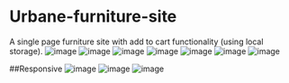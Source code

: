 # Urbane-furniture-site
A single page furniture site with add to cart functionality (using local storage).
![image](https://github.com/sejalapeno/Urbane-furniture-site/assets/110482301/c68aa5b9-f915-41c0-9ea0-bcf454fb390a)
![image](https://github.com/sejalapeno/Urbane-furniture-site/assets/110482301/053f407f-c723-4392-8d8d-9d847efc1ebb)
![image](https://github.com/sejalapeno/Urbane-furniture-site/assets/110482301/aa6ec592-52d7-406c-9670-c6236880fc31)
![image](https://github.com/sejalapeno/Urbane-furniture-site/assets/110482301/f6f539d1-9832-4769-b279-584b249691f8)
![image](https://github.com/sejalapeno/Urbane-furniture-site/assets/110482301/343f741a-86fa-40f3-8544-2b8826878e47)
![image](https://github.com/sejalapeno/Urbane-furniture-site/assets/110482301/92e7df20-ebd9-430d-8ed2-4c3b86ecb553)
![image](https://github.com/sejalapeno/Urbane-furniture-site/assets/110482301/d92d096c-691d-4ebb-bfb9-2d46b5c6f2d1)

##Responsive
![image](https://github.com/sejalapeno/Urbane-furniture-site/assets/110482301/1e412a20-70ad-4b69-8460-846a2bc1a472)
![image](https://github.com/sejalapeno/Urbane-furniture-site/assets/110482301/eb281258-4f38-4f3d-922c-118d0d544128)
![image](https://github.com/sejalapeno/Urbane-furniture-site/assets/110482301/515b7975-0d33-4a41-99ca-2645fba6c6de)








